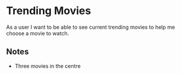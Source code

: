# Trending Movies
As a user I want to be able to see current trending movies to help me choose a movie to watch.

## Notes
- Three movies in the centre
